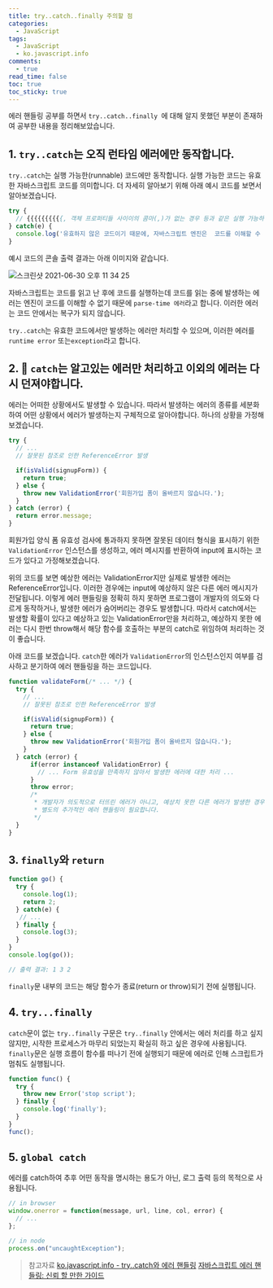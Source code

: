 ```yaml
---
title: try..catch..finally 주의할 점
categories:
  - JavaScript
tags:
  - JavaScript
  - ko.javascript.info
comments:
  - true
read_time: false
toc: true
toc_sticky: true
---
```



에러 핸들링 공부를 하면서 `try..catch..finally `에 대해 알지 못했던 부분이 존재하여 공부한 내용을 정리해보았습니다.

## 1. `try..catch`는 오직 런타임 에러에만 동작합니다. 

`try..catch`는 실행 가능한(runnable) 코드에만 동작합니다. 실행 가능한 코드는 유효한 자바스크립트 코드를 의미합니다.
더 자세히 알아보기 위해 아래 예시 코드를 보면서 알아보겠습니다.

```javascript
try {
  // {{{{{{{{{{, 객체 프로퍼티들 사이이의 콤마(,)가 없는 경우 등과 같은 실행 가능하지 않은 코드
} catch(e) {
  console.log('유효하지 않은 코드이기 때문에, 자바스크립트 엔진은  코드를 이해할 수 없습니다.');
}
```

예시 코드의 콘솔 출력 결과는 아래 이미지와 같습니다.

![스크린샷 2021-06-30 오후 11 34 25](https://user-images.githubusercontent.com/46208349/123979468-b6b0f080-d9fb-11eb-9d73-011602963385.png)

자바스크립트는 코드를 읽고 난 후에 코드를 실행하는데 코드를 읽는 중에 발생하는 에러는 엔진이 코드를 이해할 수 없기 때문에 `parse-time 에러`라고 합니다. 이러한 에러는 코드 안에서는 복구가 되지 않습니다.

`try..catch`는 유효한 코드에서만 발생하는 에러만 처리할 수 있으며, 이러한 에러를 `runtime error` 또는`exception`라고 합니다.

## 2. 📌 `catch`는 알고있는 에러만 처리하고 이외의 에러는 다시 던져야합니다. 

에러는 어떠한 상황에서도 발생할 수 있습니다. 따라서 발생하는 에러의 종류를 세분화하여 어떤 상황에서 에러가 발생하는지 구체적으로 알아야합니다. 하나의 상황을 가정해보겠습니다.

```javascript
try {
  // ... 
  // 잘못된 참조로 인한 ReferenceError 발생

  if(isValid(signupForm)) {
    return true;
  } else {
    throw new ValidationError('회원가입 폼이 올바르지 않습니다.');
  }
} catch (error) {
  return error.message;
}
```

회원가입 양식 폼 유효성 검사에 통과하지 못하면 잘못된 데이터 형식을 표시하기 위한 `ValidationError` 인스턴스를 생성하고, 에러 메시지를 반환하여 input에 표시하는 코드가 있다고 가정해보겠습니다.

위의 코드를 보면 예상한 에러는 ValidationError지만 실제로 발생한 에러는 ReferenceError입니다. 이러한 경우에는 input에 예상하지 않은 다른 에러 메시지가 전달됩니다. 이렇게 에러 핸들링을 정확히 하지 못하면 프로그램이 개발자의 의도와 다르게 동작하거나, 발생한 에러가 숨어버리는 경우도 발생합니다.  따라서 catch에서는 발생할 확률이 있다고 예상하고 있는 ValidationError만을 처리하고, 예상하지 못한 에러는 다시 한번 throw해서 해당 함수를 호출하는 부분의 catch로 위임하여 처리하는 것이 좋습니다.

아래 코드를 보겠습니다. `catch`한 에러가 `ValidationError`의 인스턴스인지 여부를 검사하고 분기하여 에러 핸들링을 하는 코드입니다.

```javascript
function validateForm(/* ... */) {
  try {
    // ... 
    // 잘못된 참조로 인한 ReferenceError 발생

    if(isValid(signupForm)) {
      return true;
    } else {
      throw new ValidationError('회원가입 폼이 올바르지 않습니다.');
    }
  } catch (error) {
      if(error instanceof ValidationError) {
        // ... Form 유효성을 만족하지 않아서 발생한 에러에 대한 처리 ...
      }
      throw error;  
      /* 
       * 개발자가 의도적으로 터뜨린 에러가 아니고, 예상치 못한 다른 에러가 발생한 경우입니다.
       * 별도의 추가적인 에러 핸들링이 필요합니다.
       */ 
  }
}
```


## 3. `finally`와 `return`

```javascript
function go() {
  try {
    console.log(1);
    return 2;
  } catch(e) {
   // ...
  } finally {
    console.log(3);
  }
}
console.log(go());

// 출력 결과: 1 3 2
```

`finally`문 내부의 코드는 해당 함수가 종료(return or throw)되기 전에 실행됩니다.


## 4. `try...finally`

`catch`문이 없는 `try..finally` 구문은 `try..finally` 안에서는 에러 처리를 하고 싶지 않지만, 시작한 프로세스가 마무리 되었는지 확실히 하고 싶은 경우에 사용됩니다. `finally`문은 실행 흐름이 함수를 떠나기 전에 실행되기 때문에 에러로 인해 스크립트가 멈춰도 실행됩니다.

```javascript
function func() {
  try {
    throw new Error('stop script');
  } finally {
    console.log('finally');
  }
}
func();
```

## 5. `global catch`

에러를 catch하여 추후 어떤 동작을 명시하는 용도가 아닌, 로그 출력 등의 목적으로 사용됩니다.

```javascript
// in browser
window.onerror = function(message, url, line, col, error) {
  // ...
};

// in node
process.on("uncaughtException");
```

>참고자료
[ko.javascript.info - try..catch와 에러 핸들링](https://ko.javascript.info/try-catch)
[자바스크립트 에러 핸들링: 신뢰 할 만한 가이드](https://github.com/FEDevelopers/tech.description/wiki/%EC%9E%90%EB%B0%94%EC%8A%A4%ED%81%AC%EB%A6%BD%ED%8A%B8-%EC%97%90%EB%9F%AC-%ED%95%B8%EB%93%A4%EB%A7%81-:-%EC%8B%A0%EB%A2%B0-%ED%95%A0-%EB%A7%8C%ED%95%9C-%EA%B0%80%EC%9D%B4%EB%93%9C)